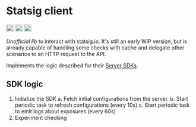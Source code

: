 Statsig client
==============

[<img alt="github" src="https://img.shields.io/badge/github-reidopitaco/statsig-rs?style=for-the-badge&labelColor=555555&logo=github" height="20">](https://github.com/reidopitaco/statsig-rs)
[<img alt="crates.io" src="https://img.shields.io/crates/v/statsig-rs.svg?style=for-the-badge&color=fc8d62&logo=rust" height="20">](https://crates.io/crates/statsig-rs)
[<img alt="docs.rs" src="https://img.shields.io/badge/docs.rs-statsig?style=for-the-badge&labelColor=555555&logo=docs.rs" height="20">](https://docs.rs/statsig-rs/)

*Unofficial lib* to interact with statsig.io. It's still an early WIP version, but is already capable of handling some checks with cache and delegate other scenarios to an HTTP request to the API.

Implements the logic described for their [Server SDKs](https://docs.statsig.com/server/introduction).

SDK logic
---------
1. Initialize the SDK
  a. Fetch initial configurations from the server.
  b. Start periodic task to refresh configurations (every 10s)
  c. Start periodic task to emit logs about exposures (every 60s)
2. Experiment checking

